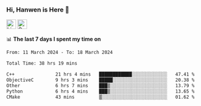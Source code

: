 ### Hi, Hanwen is Here 👋
<p>
	<a href="https://www.linkedin.com/in/liu-hanwen/"><img src="https://img.shields.io/badge/@hanwen-0A66C2?style=flat&logo=LinkedIn&logoColor=white" alt="Linkedin"  height="25px"/></a> 
	<a href="https://scholar.google.com/citations?user=HDF0su0AAAAJ"><img src="https://img.shields.io/badge/scholar-4385FE.svg?&style=plastic&logo=google-scholar&logoColor=white" alt="Google Scholar" height="25px"> </a>
</p>

📊 **The last 7 days I spent my time on** 
<!--START_SECTION:waka-->

```txt
From: 11 March 2024 - To: 18 March 2024

Total Time: 38 hrs 19 mins

C++               21 hrs 4 mins   ████████████░░░░░░░░░░░░░   47.41 %
ObjectiveC        9 hrs 3 mins    █████░░░░░░░░░░░░░░░░░░░░   20.38 %
Other             6 hrs 7 mins    ███▒░░░░░░░░░░░░░░░░░░░░░   13.79 %
Python            6 hrs 4 mins    ███▒░░░░░░░░░░░░░░░░░░░░░   13.65 %
CMake             43 mins         ▒░░░░░░░░░░░░░░░░░░░░░░░░   01.62 %
```

<!--END_SECTION:waka-->


<!--
**david990917/david990917** is a ✨ _special_ ✨ repository because its `README.md` (this file) appears on your GitHub profile.

Here are some ideas to get you started:

- 🔭 I’m currently working on ...
- 🌱 I’m currently learning ...
- 👯 I’m looking to collaborate on ...
- 🤔 I’m looking for help with ...
- 💬 Ask me about ...
- 📫 How to reach me: ...
- 😄 Pronouns: ...
- ⚡ Fun fact: ...
-->
